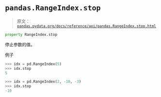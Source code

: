 # `pandas.RangeIndex.stop`

> 原文：[`pandas.pydata.org/docs/reference/api/pandas.RangeIndex.stop.html`](https://pandas.pydata.org/docs/reference/api/pandas.RangeIndex.stop.html)

```py
property RangeIndex.stop
```

停止参数的值。

例子

```py
>>> idx = pd.RangeIndex(5)
>>> idx.stop
5 
```

```py
>>> idx = pd.RangeIndex(2, -10, -3)
>>> idx.stop
-10 
```
